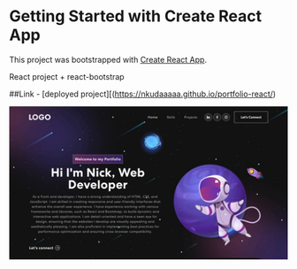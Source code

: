 # Getting Started with Create React App

This project was bootstrapped with [Create React App](https://github.com/facebook/create-react-app).

React project + react-bootstrap

##Link - [deployed project][(https://nkudaaaaa.github.io/portfolio-react/)


![photo](https://github.com/nkudaaaaa/portfolio-react/blob/main/project.png)
